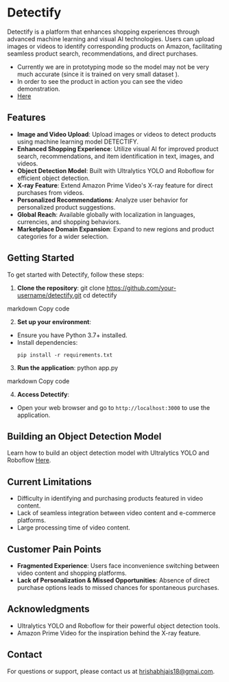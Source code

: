 # Detectify

Detectify is a platform that enhances shopping experiences through advanced machine learning and visual AI technologies. Users can upload images or videos to identify corresponding products on Amazon, facilitating seamless product search, recommendations, and direct purchases.

- Currently we are in prototyping mode so the model may not be very much accurate (since it is trained on very small dataset ).
- In order to see the product in action you can see the video demonstration.
- <a href='https://drive.google.com/file/d/14m0qEbtdzwA3NMjwRjkxldL0q2IeAZ_y/view?usp=sharing' target="_blank"> Here </a>


## Features

- **Image and Video Upload**: Upload images or videos to detect products using machine learning model DETECTIFY.
- **Enhanced Shopping Experience**: Utilize visual AI for improved product search, recommendations, and item identification in text, images, and videos.
- **Object Detection Model**: Built with Ultralytics YOLO and Roboflow for efficient object detection.
- **X-ray Feature**: Extend Amazon Prime Video's X-ray feature for direct purchases from videos.
- **Personalized Recommendations**: Analyze user behavior for personalized product suggestions.
- **Global Reach**: Available globally with localization in languages, currencies, and shopping behaviors.
- **Marketplace Domain Expansion**: Expand to new regions and product categories for a wider selection.

## Getting Started

To get started with Detectify, follow these steps:

1. **Clone the repository**:
git clone https://github.com/your-username/detectify.git
cd detectify

markdown
Copy code

2. **Set up your environment**:
- Ensure you have Python 3.7+ installed.
- Install dependencies:
  ```
  pip install -r requirements.txt
  ```

3. **Run the application**:
python app.py

markdown
Copy code

4. **Access Detectify**:
- Open your web browser and go to `http://localhost:3000` to use the application.

## Building an Object Detection Model

Learn how to build an object detection model with Ultralytics YOLO and Roboflow <a href='https://docs.ultralytics.com/models/yolov8/'>Here</a>.

## Current Limitations

- Difficulty in identifying and purchasing products featured in video content.
- Lack of seamless integration between video content and e-commerce platforms.
- Large processing time of video content.

## Customer Pain Points

- **Fragmented Experience**: Users face inconvenience switching between video content and shopping platforms.
- **Lack of Personalization & Missed Opportunities**: Absence of direct purchase options leads to missed chances for spontaneous purchases.

## Acknowledgments

- Ultralytics YOLO and Roboflow for their powerful object detection tools.
- Amazon Prime Video for the inspiration behind the X-ray feature.

## Contact

For questions or support, please contact us at hrishabhjais18@gmai.com.
